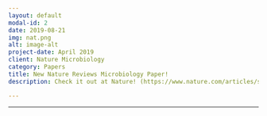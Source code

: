 ```yaml
---
layout: default
modal-id: 2
date: 2019-08-21
img: nat.png
alt: image-alt
project-date: April 2019
client: Nature Microbiology
category: Papers
title: New Nature Reviews Microbiology Paper!
description: Check it out at Nature! (https://www.nature.com/articles/s41579-020-0372-5)

---
```



---
